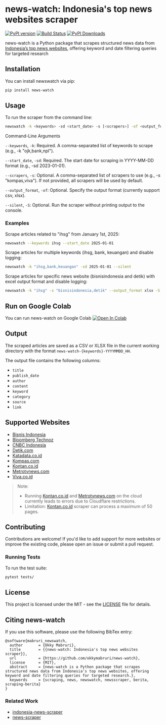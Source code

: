 # news-watch: Indonesia's top news websites scraper

[![PyPI version](https://badge.fury.io/py/news-watch.svg)](https://badge.fury.io/py/news-watch)
[![Build Status](https://github.com/okkymabruri/news-watch/actions/workflows/test.yml/badge.svg)](https://github.com/okkymabruri/news-watch/actions)
[![PyPI Downloads](https://static.pepy.tech/badge/news-watch)](https://pepy.tech/projects/news-watch)


news-watch is a Python package that scrapes structured news data from [Indonesia’s top news websites](#supported-websites), offering keyword and date filtering queries for targeted research

## Installation

You can install newswatch via pip:

```bash
pip install news-watch
```

## Usage

To run the scraper from the command line:

```bash
newswatch -k <keywords> -sd <start_date> -s [<scrapers>] -of <output_format> --silent
```
Command-Line Arguments

`--keywords`, `-k`: Required. A comma-separated list of keywords to scrape (e.g., -k "ojk,bank,npl").

`--start_date`, `-sd`: Required. The start date for scraping in YYYY-MM-DD format (e.g., -sd 2023-01-01).

`--scrapers`, `-s`: Optional. A comma-separated list of scrapers to use (e.g., -s "kompas,viva"). If not provided, all scrapers will be used by default.

`--output_format`, `-of`: Optional. Specify the output format (currently support csv, xlsx).

`--silent`, `-S`: Optional. Run the scraper without printing output to the console.


### Examples

Scrape articles related to "ihsg" from January 1st, 2025:

```bash
newswatch --keywords ihsg --start_date 2025-01-01
```

Scrape articles for multiple keywords (ihsg, bank, keuangan) and disable logging:

```bash
newswatch -k "ihsg,bank,keuangan" -sd 2025-01-01 --silent
```

Scrape articles for specific news website (bisnisindonesia and detik) with excel output format and disable logging:

```bash
newswatch -k "ihsg" -s "bisnisindonesia,detik" --output_format xlsx -S
```

## Run on Google Colab

You can run news-watch on Google Colab [![Open In Colab](https://colab.research.google.com/assets/colab-badge.svg)](https://colab.research.google.com/github/okkymabruri/news-watch/blob/main/notebook/run-newswatch-on-colab.ipynb)

## Output

The scraped articles are saved as a CSV or XLSX file in the current working directory with the format `news-watch-{keywords}-YYYYMMDD_HH`.

The output file contains the following columns:

- `title`
- `publish_date`
- `author`
- `content`
- `keyword`
- `category`
- `source`
- `link`

## Supported Websites

- [Bisnis Indonesia](https://bisnisindonesia.id/)
- [Bloomberg Technoz](https://www.bloombergtechnoz.com/)
- [CNBC Indonesia](https://www.cnbcindonesia.com/)
- [Detik.com](https://www.detik.com/)
- [Katadata.co.id](https://katadata.co.id/)
- [Kompas.com](https://www.kompas.com/)
- [Kontan.co.id](https://www.kontan.co.id/)
- [Metrotvnews.com](https://metrotvnews.com/)
- [Viva.co.id](https://www.viva.co.id/)



> Note: 
> - Running [Kontan.co.id](https://www.kontan.co.id/) and [Metrotvnews.com](https://metrotvnews.com/) on the cloud currently leads to errors due to Cloudflare restrictions.
> - Limitation: [Kontan.co.id](https://www.kontan.co.id/) scraper can process a maximum of 50 pages.

## Contributing

Contributions are welcome! If you'd like to add support for more websites or improve the existing code, please open an issue or submit a pull request.

### Running Tests

To run the test suite:

```bash
pytest tests/
```

## License

This project is licensed under the MIT - see the [LICENSE](LICENSE) file for details.

## Citing news-watch

If you use this software, please use the following BibTex entry:

```
@software{mabruri_newswatch,
  author       = {Okky Mabruri},
  title        = {{news-watch: Indonesia's top news websites scraper}},
  url          = {https://github.com/okkymabruri/news-watch},
  license      = {MIT},
  abstract     = {news-watch is a Python package that scrapes structured news data from Indonesia's top news websites, offering keyword and date filtering queries for targeted research.},
  keywords     = {scraping, news, newswatch, newsscraper, berita, scraping-berita}
}
```

### Related Work
* [indonesia-news-scraper](https://github.com/theyudhiztira/indonesia-news-scraper)
* [news-scraper](https://github.com/binsarjr/news-scraper)